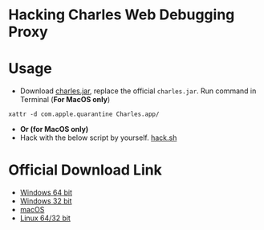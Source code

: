 # Hacking Charles Web Debugging Proxy

# Usage

- Download [charles.jar](charles.jar), replace the official `charles.jar`. Run command in Terminal (**For MacOS only**)

```
xattr -d com.apple.quarantine Charles.app/
```
- **Or (for MacOS only)**
- Hack with the below script by yourself. [hack.sh](hack.sh)

# Official Download Link

- [Windows 64 bit](https://www.charlesproxy.com/assets/release/4.5.6/charles-proxy-4.5.6-win64.msi)
- [Windows 32 bit](https://www.charlesproxy.com/assets/release/4.5.6/charles-proxy-4.5.6-win32.msi)
- [macOS](https://www.charlesproxy.com/assets/release/4.5.6/charles-proxy-4.5.6.dmg)
- [Linux 64/32 bit](https://www.charlesproxy.com/assets/release/4.5.6/charles-proxy-4.5.6.tar.gz)
